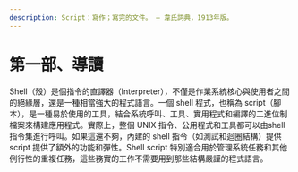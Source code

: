 ```yaml
---
description: Script：寫作；寫完的文件。 — 韋氏詞典，1913年版。
---
```


# 第一部、導讀

Shell（殼）是個指令的直譯器（Interpreter），不僅是作業系統核心與使用者之間的絕緣層，還是一種相當強大的程式語言。一個 shell 程式，也稱為 script（腳本），是一種易於使用的工具，結合系統呼叫、工具、實用程式和編譯的二進位制檔案來構建應用程式。實際上，整個 UNIX 指令、公用程式和工具都可以由shell指令集進行呼叫。如果這還不夠，內建的 shell 指令（如測試和迴圈結構）提供 script 提供了額外的功能和彈性。Shell script 特別適合用於管理系統任務和其他例行性的重複任務，這些務實的工作不需要用到那些結構嚴謹的程式語言。

